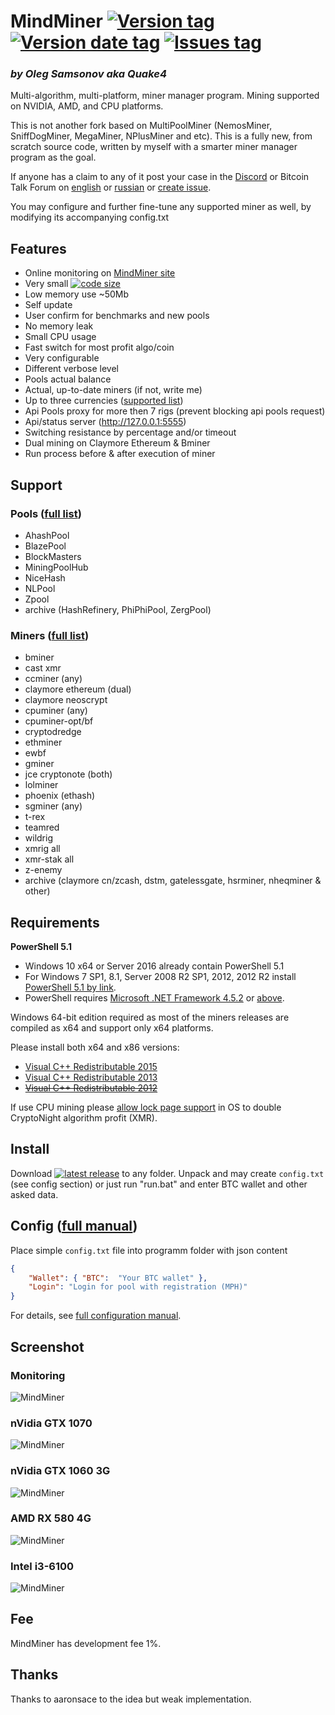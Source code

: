 # MindMiner [![Version tag](https://img.shields.io/github/release/Quake4/MindMiner.svg)](https://github.com/Quake4/MindMiner/releases/latest) [![Version date tag](https://img.shields.io/github/release-date/Quake4/MindMiner.svg)](https://github.com/Quake4/MindMiner/releases/latest) [![Issues tag](https://img.shields.io/github/issues-raw/Quake4/MindMiner.svg)](https://github.com/Quake4/MindMiner/issues)
### *by Oleg Samsonov aka Quake4*

Multi-algorithm, multi-platform, miner manager program.
Mining supported on NVIDIA, AMD, and CPU platforms.

This is not another fork based on MultiPoolMiner (NemosMiner, SniffDogMiner, MegaMiner, NPlusMiner and etc).
This is a fully new, from scratch source code, written by myself with a smarter miner manager program as the goal.

If anyone has a claim to any of it post your case in the [Discord](https://discord.gg/HrKChEQ) or Bitcoin Talk Forum on [english](https://bitcointalk.org/index.php?topic=3022754) or [russian](https://bitcointalk.org/index.php?topic=3139620) or [create issue](https://github.com/Quake4/MindMiner/issues/new).

You may configure and further fine-tune any supported miner as well, by modifying its accompanying config.txt

## Features
* Online monitoring on [MindMiner site](http://mindminer.online/monitoring)
* Very small [![code size](https://img.shields.io/github/languages/code-size/Quake4/MindMiner.svg)](https://github.com/Quake4/MindMiner)
* Low memory use ~50Mb
* Self update
* User confirm for benchmarks and new pools
* No memory leak
* Small CPU usage
* Fast switch for most profit algo/coin
* Very configurable
* Different verbose level
* Pools actual balance
* Actual, up-to-date miners (if not, write me)
* Up to three currencies ([supported list](https://api.coinbase.com/v2/exchange-rates?currency=BTC))
* Api Pools proxy for more then 7 rigs (prevent blocking api pools request)
* Api/status server (http://127.0.0.1:5555)
* Switching resistance by percentage and/or timeout
* Dual mining on Claymore Ethereum & Bminer
* Run process before & after execution of miner

## Support
### Pools ([full list](https://github.com/Quake4/MindMiner/tree/master/Pools))
* AhashPool
* BlazePool
* BlockMasters
* MiningPoolHub
* NiceHash
* NLPool
* Zpool
* archive (HashRefinery, PhiPhiPool, ZergPool)

### Miners ([full list](https://github.com/Quake4/MindMiner/tree/master/Miners))
* bminer
* cast xmr
* ccminer (any)
* сlaymore ethereum (dual)
* сlaymore neoscrypt
* cpuminer (any)
* cpuminer-opt/bf
* cryptodredge
* ethminer
* ewbf
* gminer
* jce cryptonote (both)
* lolminer
* phoenix (ethash)
* sgminer (any)
* t-rex
* teamred
* wildrig
* xmrig all
* xmr-stak all
* z-enemy
* archive (claymore cn/zcash, dstm, gatelessgate, hsrminer, nheqminer & other)

## Requirements

**PowerShell 5.1**
* Windows 10 x64 or Server 2016 already contain PowerShell 5.1
* For Windows 7 SP1, 8.1, Server 2008 R2 SP1, 2012, 2012 R2 install [PowerShell 5.1 by link](https://www.microsoft.com/download/details.aspx?id=54616).
* PowerShell requires [Microsoft .NET Framework 4.5.2](https://docs.microsoft.com/powershell/wmf/5.1/install-configure) or [above](https://msdn.microsoft.com/library/5a4x27ek(v=vs.110).aspx).

Windows 64-bit edition required as most of the miners releases are compiled as x64 and support only x64 platforms.

Please install both x64 and x86 versions:
* [Visual C++ Redistributable 2015](https://www.microsoft.com/download/details.aspx?id=48145)
* [Visual C++ Redistributable 2013](https://www.microsoft.com/download/details.aspx?id=40784)
* ~~[Visual C++ Redistributable 2012](https://www.microsoft.com/download/details.aspx?id=30679)~~

If use CPU mining please [allow lock page support](https://docs.microsoft.com/en-us/sql/database-engine/configure-windows/enable-the-lock-pages-in-memory-option-windows) in OS to double CryptoNight algorithm profit (XMR).

## Install
Download [![latest release](https://img.shields.io/github/release/Quake4/MindMiner.svg)](https://github.com/Quake4/MindMiner/releases/latest) to any folder. Unpack and may create `config.txt` (see config section) or just run "run.bat" and enter BTC wallet and other asked data.

## Config ([full manual](https://github.com/Quake4/MindMiner/blob/master/Config.md))
Place simple `config.txt` file into programm folder with json content
```json
{
    "Wallet": { "BTC":  "Your BTC wallet" },
    "Login": "Login for pool with registration (MPH)"
}
```
For details, see [full configuration manual](https://github.com/Quake4/MindMiner/blob/master/Config.md).

## Screenshot
### Monitoring
![MindMiner](https://github.com/Quake4/MindMinerPrerequisites/raw/master/monitoring.png "MindMiner online monitoring")
### nVidia GTX 1070
![MindMiner](https://github.com/Quake4/MindMinerPrerequisites/raw/master/MindMiner.png "MindMiner on nVidia GTX 1070")
### nVidia GTX 1060 3G
![MindMiner](https://github.com/Quake4/MindMinerPrerequisites/raw/master/GTX10603G.png "MindMiner on nVidia GTX 1060 3G")
### AMD RX 580 4G
![MindMiner](https://github.com/Quake4/MindMinerPrerequisites/raw/master/RX5804G.png "MindMiner on AMD RX 580 4G")
### Intel i3-6100
![MindMiner](https://github.com/Quake4/MindMinerPrerequisites/raw/master/i36100.png "MindMiner on Intel i3-6100")

## Fee
MindMiner has development fee 1%.

## Thanks
Thanks to aaronsace to the idea but weak implementation.
